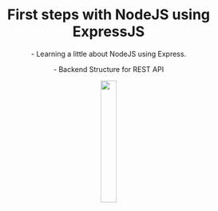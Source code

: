 <div align="center">
<h1>First steps with NodeJS using ExpressJS</h1></div>

<div align="center">
<p> - Learning a little about NodeJS using Express.</p>
<p> - Backend Structure for REST API</p>
</div>

<div align="center">
<img width="25%" src="https://i.imgur.com/O6h6vMY.png"></div>
